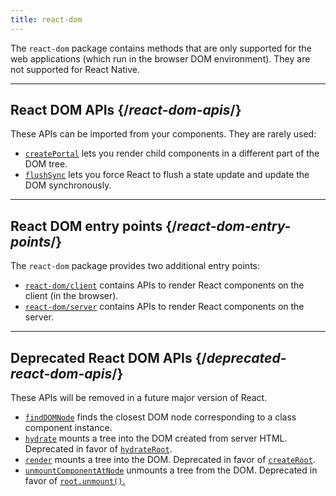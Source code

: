 ```yaml
---
title: react-dom
---
```


<Intro>

The `react-dom` package contains methods that are only supported for the web applications (which run in the browser DOM environment). They are not supported for React Native.

</Intro>

---

## React DOM APIs {/*react-dom-apis*/}

These APIs can be imported from your components. They are rarely used:

* [`createPortal`](/apis/react-dom/createPortal) lets you render child components in a different part of the DOM tree.
* [`flushSync`](/apis/react-dom/flushSync) lets you force React to flush a state update and update the DOM synchronously.

---

## React DOM entry points {/*react-dom-entry-points*/}

The `react-dom` package provides two additional entry points:

* [`react-dom/client`](/apis/react-dom/client) contains APIs to render React components on the client (in the browser).
* [`react-dom/server`](/apis/react-dom/server) contains APIs to render React components on the server.

---

## Deprecated React DOM APIs {/*deprecated-react-dom-apis*/}

<Deprecated>

These APIs will be removed in a future major version of React.

</Deprecated>

* [`findDOMNode`](/apis/react-dom/findDOMNode) finds the closest DOM node corresponding to a class component instance.
* [`hydrate`](/apis/react-dom/hydrate) mounts a tree into the DOM created from server HTML. Deprecated in favor of [`hydrateRoot`](/apis/react-dom/client/hydrateRoot).
* [`render`](/apis/react-dom/render) mounts a tree into the DOM. Deprecated in favor of [`createRoot`](/apis/react-dom/client/createRoot).
* [`unmountComponentAtNode`](/apis/react-dom/unmountComponentAtNode) unmounts a tree from the DOM. Deprecated in favor of [`root.unmount()`.](/apis/react-dom/client/createRoot#root-unmount)

